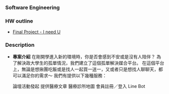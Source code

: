 ### Software Engineering

### HW outline
- [Final Project - I need U](https://github.com/yuu0223/FastAPI_Backend)

### Description
- **專案介紹**
  在剛開學進入新的環境時，你是否會感到不安或是沒有人陪伴？
  為了解決政大學生的孤單情況，我們建立了這個孤單解決媒合平台。
  在這個平台上，無論是想揪團吃飯或是找人一起買一送一，又或者只是想找人聊聊天，都可以滿足你的需求～
  我們有提供以下幾種服務：
  
  論壇活動發起
  提供醫療文章
  醫療診所地圖
  會員註冊／登入
  Line Bot
